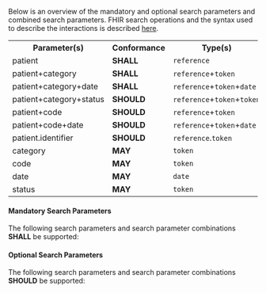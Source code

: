 Below is an overview of the mandatory and optional search parameters and combined search parameters. FHIR search operations and the syntax used to describe the interactions is described <a href="http://hl7.org/fhir/R4/search.html">here</a>.

<table class="list">
<tbody>
  <tr>
    <th>Parameter(s)</th>
    <th>Conformance </th>
    <th>Type(s)</th>
  </tr>
  <tr>
        <td>patient</td>
        <td><b>SHALL</b></td>
        <td><code>reference</code></td>
  </tr>
  <tr>
        <td>patient+category</td>
        <td><b>SHALL</b></td>
        <td><code>reference</code>+<code>token</code></td>
  </tr>
  <tr>
        <td>patient+category+date</td>
        <td><b>SHALL</b></td>
        <td><code>reference</code>+<code>token</code>+<code>date</code></td>
  </tr>
  <tr>
        <td>patient+category+status</td>
        <td><b>SHOULD</b></td>
        <td><code>reference</code>+<code>token</code>+<code>token</code></td>
  </tr>
  <tr>
        <td>patient+code</td>
        <td><b>SHOULD</b></td>
        <td><code>reference</code>+<code>token</code></td>
  </tr>
   <tr>
        <td>patient+code+date</td>
        <td><b>SHOULD</b></td>
        <td><code>reference</code>+<code>token</code>+<code>date</code></td>
  </tr>
  <tr>
        <td>patient.identifier</td>
        <td><b>SHOULD</b></td>
        <td><code>reference</code>.<code>token</code></td>
  </tr>
  <tr>
        <td>category</td>
        <td><b>MAY</b></td>
        <td><code>token</code></td>
  </tr>
  <tr>
        <td>code</td>
        <td><b>MAY</b></td>
        <td><code>token</code></td>
  </tr>
  <tr>
        <td>date</td>
        <td><b>MAY</b></td>
        <td><code>date</code></td>
  </tr>
  <tr>
        <td>status</td>
        <td><b>MAY</b></td>
        <td><code>token</code></td>
  </tr>
 </tbody>
</table>


#### Mandatory Search Parameters

The following search parameters and search parameter combinations **SHALL** be supported:

#### Optional Search Parameters

The following search parameters and search parameter combinations **SHOULD** be supported:
